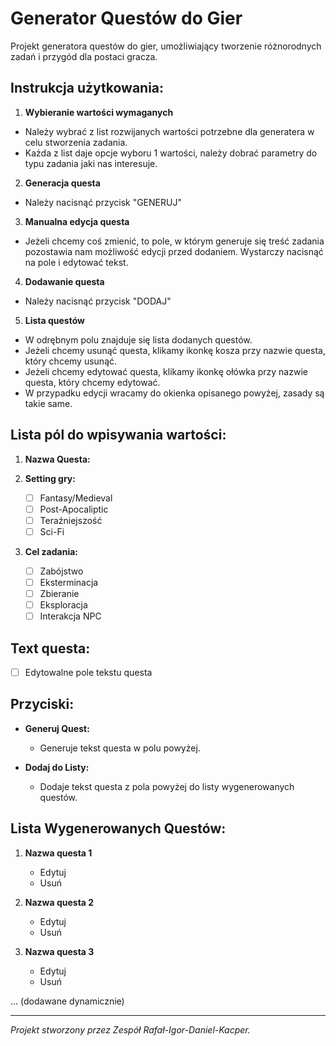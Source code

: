 # Generator Questów do Gier

Projekt generatora questów do gier, umożliwiający tworzenie różnorodnych zadań i przygód dla postaci gracza.

## Instrukcja użytkowania:

1. **Wybieranie wartości wymaganych**

- Należy wybrać z list rozwijanych wartości potrzebne dla generatera w celu stworzenia zadania.
- Każda z list daje opcje wyboru 1 wartości, należy dobrać parametry do typu zadania jaki nas interesuje.

2. **Generacja questa**

- Należy nacisnąć przycisk "GENERUJ"

3. **Manualna edycja questa**

- Jeżeli chcemy coś zmienić, to pole, w którym generuje się treść zadania pozostawia nam możliwość edycji przed dodaniem. Wystarczy nacisnąć na pole i edytować tekst.

4. **Dodawanie questa**

- Należy nacisnąć przycisk "DODAJ"

5. **Lista questów**

- W odrębnym polu znajduje się lista dodanych questów.
- Jeżeli chcemy usunąć questa, klikamy ikonkę kosza przy nazwie questa, który chcemy usunąć.
- Jeżeli chcemy edytować questa, klikamy ikonkę ołówka przy nazwie questa, który chcemy edytować.
- W przypadku edycji wracamy do okienka opisanego powyżej, zasady są takie same.

## Lista pól do wpisywania wartości:

1. **Nazwa Questa:**

2. **Setting gry:**
   - [ ] Fantasy/Medieval
   - [ ] Post-Apocaliptic
   - [ ] Teraźniejszość
   - [ ] Sci-Fi

3. **Cel zadania:**
   - [ ] Zabójstwo
   - [ ] Eksterminacja
   - [ ] Zbieranie
   - [ ] Eksploracja
   - [ ] Interakcja NPC

## Text questa:

- [ ] Edytowalne pole tekstu questa

## Przyciski:

- **Generuj Quest:**
  - Generuje tekst questa w polu powyżej.

- **Dodaj do Listy:**
  - Dodaje tekst questa z pola powyżej do listy wygenerowanych questów.

## Lista Wygenerowanych Questów:

1. **Nazwa questa 1**
   - Edytuj
   - Usuń

2. **Nazwa questa 2**
   - Edytuj
   - Usuń

3. **Nazwa questa 3**
   - Edytuj
   - Usuń

... (dodawane dynamicznie)

---

*Projekt stworzony przez Zespół Rafał-Igor-Daniel-Kacper.*
